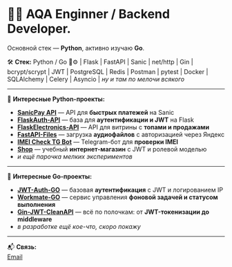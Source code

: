 # 🏴‍☠️ AQA Enginner / Backend Developer.

Основной стек — **Python**, активно изучаю **Go**.  

🛠 **Стек:** Python / Go 🐍⚙️ | Flask | FastAPI | Sanic | net/http | Gin | bcrypt/scrypt | JWT | PostgreSQL | Redis | Postman | pytest | Docker | SQLAlchemy | Celery | Asyncio | _ну и там по мелочи всякого_  

---

🌟 **Интересные Python-проекты:**

- [**SanicPay API**](https://github.com/ekTeZy/SanicPay-API) — API для **быстрых платежей** на Sanic  
- [**FlaskAuth-API**](https://github.com/ekTeZy/FlaskAuth-API) — база для **аутентификации и JWT** на Flask  
- [**FlaskElectronics-API**](https://github.com/ekTeZy/FlaskElectronics-API) — API для витрины с **топами и продажами**  
- [**FastAPI-Files**](https://github.com/ekTeZy/FastAPI-Files) — загрузка **аудиофайлов** с авторизацией через Яндекс  
- [**IMEI Check TG Bot**](https://github.com/ekTeZy/IMEI-Check-TG-Bot) — Telegram-бот для **проверки IMEI**  
- [**Shop**](https://github.com/ekTeZy/Shop) — учебный **интернет-магазин** с JWT и ролевой моделью  
- _и ещё парочка мелких экспериментов_

---

🚀 **Интересные Go-проекты:**

- [**JWT-Auth-GO**](https://github.com/ekTeZy/JWT-Auth-GO) — базовая **аутентификация** с JWT и логированием IP  
- [**Workmate-GO**](https://github.com/ekTeZy/Workmate-GO) — сервис управления **фоновой задачей и статусом выполнения**
- [**Gin-JWT-CleanAPI**](https://github.com/ekTeZy/Gin-JWT-CleanAPI) — всё по полочкам: от **JWT-токенизации до middleware** 
- _в разработке ещё кое-что, скоро покажу_

---

📬 **Связь:**  
[Email](mailto:kamolikov.en@gmail.com)

